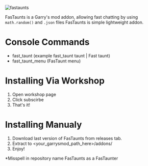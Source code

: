 ![fastaunts](https://github.com/Turelk/FasTaunter/assets/157890839/13ad65e7-b3c0-46ac-b2f5-4d07db62f90c)

FasTaunts is a Garry's mod addon, allowing fast chatting by using `math.random()` and `.json` files
FasTaunts is simple lightweight addon.
# Console Commands
- fast_taunt <filename> (example fast_taunt taunt | Fast taunt)
- fast_taunt_menu (FasTaunt menu)
# Installing Via Workshop
1. Open workshop page
2. Click subscirbe
3. That's it!
# Installing Manualy
1. Download last version of FasTaunts from releases tab.
2. Extract to <your_garrysmod_path_here>/addons/
3. Enjoy!

*Misspell in repository name FasTaunts as a FasTaunter
